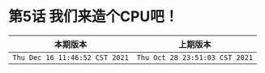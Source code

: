 # 第5话 我们来造个CPU吧！

|本期版本|上期版本
|:---:|:---:|
`Thu Dec 16 11:46:52 CST 2021` | `Thu Oct 28 23:51:03 CST 2021`
